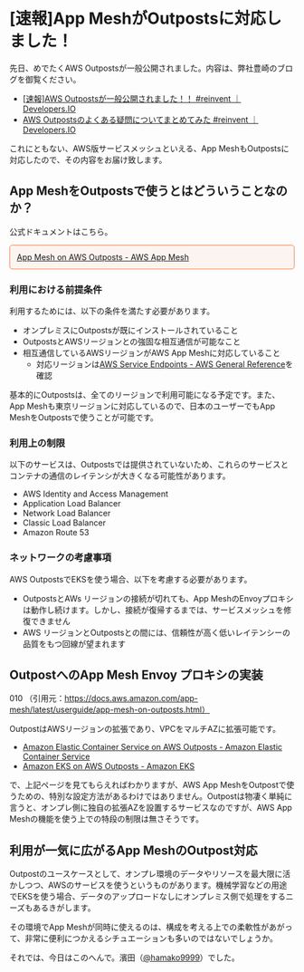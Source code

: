 # [速報]App MeshがOutpostsに対応しました！

先日、めでたくAWS Outpostsが一般公開されました。内容は、弊社豊崎のブログを御覧ください。

- <a href="https://dev.classmethod.jp/cloud/aws/aws_outpost_launch_partner_reinvent2019/" target="_blank">[速報]AWS Outpostsが一般公開されました！！ #reinvent ｜ Developers.IO</a>
- <a href="https://dev.classmethod.jp/cloud/aws/aws-outposts_faq_reinvent2019/" target="_blank">AWS Outpostsのよくある疑問についてまとめてみた #reinvent ｜ Developers.IO</a>

これにともない、AWS版サービスメッシュといえる、App MeshもOutpostsに対応したので、その内容をお届け致します。

## App MeshをOutpostsで使うとはどういうことなのか？

公式ドキュメントはこちら。

<p style="padding: 12px;border-color: #E97F50;border-width: 1px;border-style: solid;border-radius: 5px;background-color: rgba(233, 127, 80, 0.07);">
<a href="https://docs.aws.amazon.com/app-mesh/latest/userguide/app-mesh-on-outposts.html" target="_blank">App Mesh on AWS Outposts - AWS App Mesh</a>
</p>

### 利用における前提条件

利用するためには、以下の条件を満たす必要があります。

- オンプレミスにOutpostsが既にインストールされていること
- OutpostsとAWSリージョンとの強固な相互通信が可能なこと
- 相互通信しているAWSリージョンがAWS App Meshに対応していること
  - 対応リージョンは<a href="https://docs.aws.amazon.com/general/latest/gr/rande.html#appmesh_region" target="_blank">AWS Service Endpoints - AWS General Reference</a>を確認

基本的にOutpostsは、全てのリージョンで利用可能になる予定です。また、App Meshも東京リージョンに対応しているので、日本のユーザーでもApp MeshをOutpostsで使うことが可能です。

### 利用上の制限

以下のサービスは、Outpostsでは提供されていないため、これらのサービスとコンテナの通信のレイテンシが大きくなる可能性があります。

- AWS Identity and Access Management
- Application Load Balancer
- Network Load Balancer
- Classic Load Balancer
- Amazon Route 53

### ネットワークの考慮事項

AWS OutpostsでEKSを使う場合、以下を考慮する必要があります。

- OutpostsとAWs リージョンの接続が切れても、App MeshのEnvoyプロキシは動作し続けます。しかし、接続が復帰するまでは、サービスメッシュを修復できません
- AWS リージョンとOutpostsとの間には、信頼性が高く低いレイテンシーの品質をもつ回線が望まれます

## OutpostへのApp Mesh Envoy プロキシの実装

010
（引用元：https://docs.aws.amazon.com/app-mesh/latest/userguide/app-mesh-on-outposts.html）

OutpostはAWSリージョンの拡張であり、VPCをマルチAZに拡張可能です。

- <a href="https://docs.aws.amazon.com/AmazonECS/latest/developerguide/ecs-on-outposts.html" target="_blank">Amazon Elastic Container Service on AWS Outposts - Amazon Elastic Container Service</a>
- <a href="https://docs.aws.amazon.com/eks/latest/userguide/eks-on-outposts.html" target="_blank">Amazon EKS on AWS Outposts - Amazon EKS</a>

で、上記ページを見てもらえればわかりますが、AWS App MeshをOutpostで使うための、特別な設定方法があるわけではありません。Outpostは物凄く単純に言うと、オンプレ側に独自の拡張AZを設置するサービスなのですが、AWS App　Meshの機能を使う上での特段の制限は無さそうです。

## 利用が一気に広がるApp MeshのOutpost対応

Outpostのユースケースとして、オンプレ環境のデータやリソースを最大限に活かしつつ、AWSのサービスを使うというものがあります。機械学習などの用途でEKSを使う場合、データのアップロードなしにオンプレミス側で処理をするニーズもあるきがします。

その環境でApp Meshが同時に使えるのは、構成を考える上での柔軟性があがって、非常に便利につかえるシチュエーションも多いのではないでしょうか。

それでは、今日はこのへんで。濱田（<a href="https://twitter.com/hamako9999" target="_blank">@hamako9999</a>）でした。

